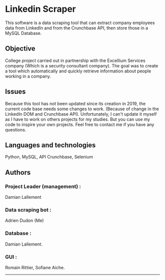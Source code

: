 # Linkedin Scraper

This software is a data scraping tool that can extract company employees data from LinkedIn and from the Crunchbase API, then store those in a MySQL Database.

## Objective

College project carried out in partnership with the Excellium Services company (Which is a security consultant company). The goal was to create a tool which automatically and quickly retrieve information about people working in a company.

## Issues

Because this tool has not been updated since its creation in 2019, the current code base needs some changes to work. (Because of change in the LinkedIn DOM and Crunchbase API). Unfortunately, I can't update it myself as I have to work on others projects for my studies. But you can use my code to inspire your own projects. Feel free to contact me if you have any questions.

## Languages and technologies

Python, MySQL, API Crunchbase, Selenium

## Authors

### Project Leader (management) :

Damian Lallement

### Data scraping bot : 

Adrien Dudon (Me)

### Database : 

Damian Lallement.

### GUI :

Romain Rittier, Sofiane Aiche.

---
